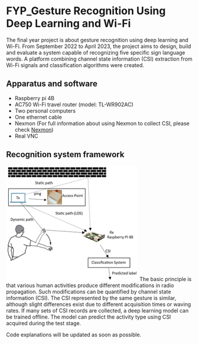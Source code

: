 # FYP_Gesture Recognition Using Deep Learning and Wi-Fi
The final year project is about gesture recognition using deep learning and Wi-Fi. From September 2022 to April 2023, the project aims to design, build and evaluate a system capable of recognizing five specific sign language words. A platform combining channel state information (CSI) extraction from Wi-Fi signals and classification algorithms were created.

## Apparatus and software
* Raspberry pi 4B
* AC750 Wi-Fi travel router (model: TL-WR902AC)
* Two personal computers
* One ethernet cable
* Nexmon (For full information about using Nexmon to collect CSI, please check [Nexmon](https://github.com/seemoo-lab/nexmon_csi))
* Real VNC

## Recognition system framework
![theoretical recognition system](https://github.com/Z-Yannn/FYP-Gesture-Recognition-Using-Deep-Learning-and-Wi-Fi/blob/main/Picture/Theoretical%20recognition%20system.png?raw=true)
The basic principle is that various human activities produce different modifications in radio propagation. Such modifications can be quantified by channel state information (CSI). The CSI represented by the same gesture is similar, although slight differences exist due to different acquisition times or waving rates. If many sets of CSI records are collected, a deep learning model can be trained offline. The model can predict the activity type using CSI acquired during the test stage.

Code explanations will be updated as soon as possible.

